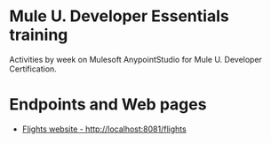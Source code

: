 # Mule U. Developer Essentials training #

Activities by week on Mulesoft AnypointStudio for Mule U. Developer Certification.

# Endpoints and Web pages #

* [Flights website - http://localhost:8081/flights](http://localhost:8081/flights)

